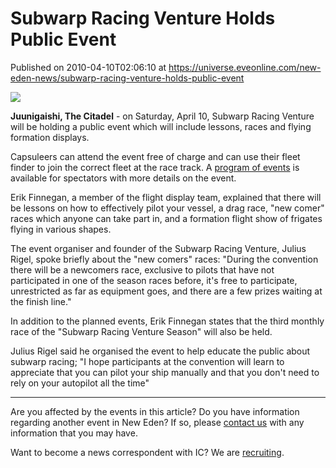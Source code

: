 # Subwarp Racing Venture Holds Public Event
Published on 2010-04-10T02:06:10 at https://universe.eveonline.com/new-eden-news/subwarp-racing-venture-holds-public-event

![](http://www.eve-ic.net/media/assets/icarticlebanner.png)  
  
 **Juunigaishi, The Citadel** - on Saturday, April 10, Subwarp Racing Venture will be holding a public event which will include lessons, races and flying formation displays.  
  
Capsuleers can attend the event free of charge and can use their fleet finder to join the correct fleet at the race track. A [program of events](http://www.eveonline.com/ingameboard.asp?a=topic&threadID=1288251&sid=184289051) is available for spectators with more details on the event.  
  
Erik Finnegan, a member of the flight display team, explained that there will be lessons on how to effectively pilot your vessel, a drag race, "new comer" races which anyone can take part in, and a formation flight show of frigates flying in various shapes.  
  
The event organiser and founder of the Subwarp Racing Venture, Julius Rigel, spoke briefly about the "new comers" races: "During the convention there will be a newcomers race, exclusive to pilots that have not participated in one of the season races before, it's free to participate, unrestricted as far as equipment goes, and there are a few prizes waiting at the finish line."  
  
In addition to the planned events, Erik Finnegan states that the third monthly race of the "Subwarp Racing Venture Season" will also be held.  
  
Julius Rigel said he organised the event to help educate the public about subwarp racing; "I hope participants at the convention will learn to appreciate that you can pilot your ship manually and that you don't need to rely on your autopilot all the time"

* * *

Are you affected by the events in this article? Do you have information regarding another event in New Eden? If so, please [contact us](http://www.eveonline.com/news.asp?a=submitrp) with any information that you may have.  
  
Want to become a news correspondent with IC? We are [recruiting](http://www.eveonline.com/isd.asp).

